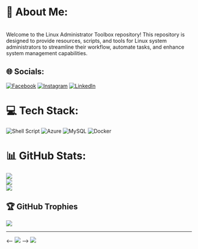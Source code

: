 # 💫 About Me:
<br>Welcome to the Linux Administrator Toolbox repository! This repository is designed to provide resources, scripts, and tools for Linux system administrators to streamline their workflow, automate tasks, and enhance system management capabilities.


## 🌐 Socials:
[![Facebook](https://img.shields.io/badge/Facebook-%231877F2.svg?logo=Facebook&logoColor=white)](https://www.facebook.com/profile.php?id=100004724208110) [![Instagram](https://img.shields.io/badge/Instagram-%23E4405F.svg?logo=Instagram&logoColor=white)](https://instagram.com/sizzlinspark) [![LinkedIn](https://img.shields.io/badge/LinkedIn-%230077B5.svg?logo=linkedin&logoColor=white)](https://linkedin.com/in/parthibanv6408) 

# 💻 Tech Stack:
![Shell Script](https://img.shields.io/badge/shell_script-%23121011.svg?style=for-the-badge&logo=gnu-bash&logoColor=white) ![Azure](https://img.shields.io/badge/azure-%230072C6.svg?style=for-the-badge&logo=microsoftazure&logoColor=white) ![MySQL](https://img.shields.io/badge/mysql-%2300000f.svg?style=for-the-badge&logo=mysql&logoColor=white) ![Docker](https://img.shields.io/badge/docker-%230db7ed.svg?style=for-the-badge&logo=docker&logoColor=white)
# 📊 GitHub Stats:
![](https://github-readme-stats.vercel.app/api?username=iam-parthiban&theme=city_light&hide_border=false&include_all_commits=true&count_private=false)<br/>
![](https://github-readme-streak-stats.herokuapp.com/?user=iam-parthiban&theme=city_light&hide_border=false)<br/>
![](https://github-readme-stats.vercel.app/api/top-langs/?username=iam-parthiban&theme=city_light&hide_border=false&include_all_commits=true&count_private=false&layout=compact)

## 🏆 GitHub Trophies
![](https://github-profile-trophy.vercel.app/?username=iam-parthiban&theme=onestar&no-frame=true&no-bg=true&margin-w=4)

---
<-- [![](https://visitcount.itsvg.in/api?id=iam-parthiban&icon=5&color=6)](https://visitcount.itsvg.in)
-->
[![](https://visitcount.itsvg.in/api?id=iam-parthiban&label=%F0%9F%8E%A5%20Live%20Tracker%3A%20Who%E2%80%99s%20on%20My%20Profile%3F&color=6&icon=6&pretty=true)](https://visitcount.itsvg.in)
